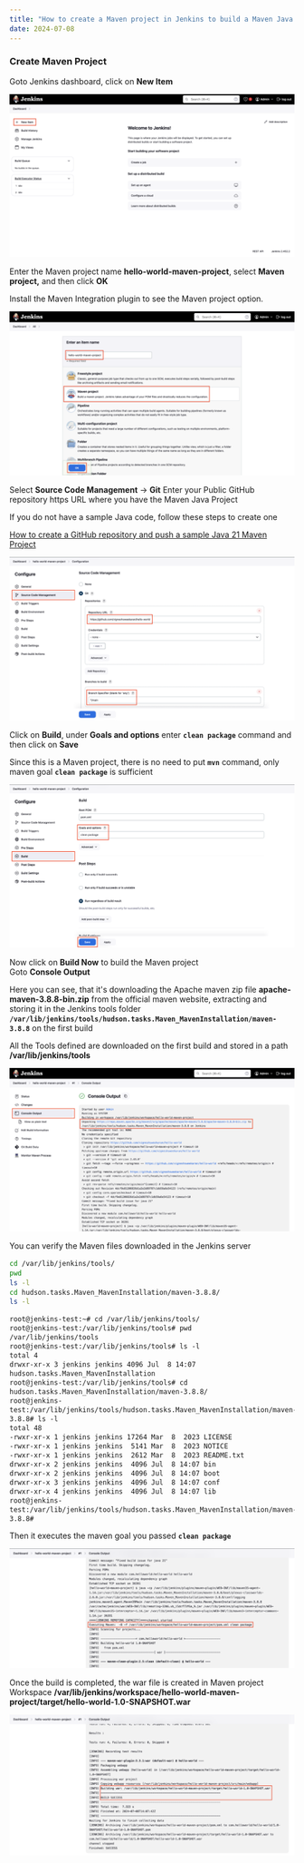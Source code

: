 ```yaml
---
title: "How to create a Maven project in Jenkins to build a Maven Java project"
date: 2024-07-08
---
```


### Create Maven Project

Goto Jenkins dashboard, click on **New Item**

![](images/jenkins-dashboard-new-item-1024x584.png)

Enter the Maven project name **hello-world-maven-project**, select **Maven project,** and then click **OK**

Install the Maven Integration plugin to see the Maven project option.

![](images/jenkins-maven-project-create-1024x586.png)

Select **Source Code Management** -> **Git** Enter your Public GitHub repository https URL where you have the Maven Java Project

If you do not have a sample Java code, follow these steps to create one

[How to create a GitHub repository and push a sample Java 21 Maven Project](https://devopspilot.com/maven/how-to-create-a-github-repository-and-push-a-sample-java-maven-project/)

![](images/jenkins-maven-project-scm-1024x586.png)

Click on **Build**, under **Goals and options** enter **`clean package`** command and then click on **Save**

Since this is a Maven project, there is no need to put **`mvn`** command, only maven goal **`clean package`** is sufficient

![](images/jenkins-maven-project-goal.png)

Now click on **Build Now** to build the Maven project  
Goto **Console Output**

Here you can see, that it's downloading the Apache maven zip file **apache-maven-3.8.8-bin.zip** from the official maven website, extracting and storing it in the Jenkins tools folder **`/var/lib/jenkins/tools/hudson.tasks.Maven_MavenInstallation/maven-3.8.8`** on the first build

All the Tools defined are downloaded on the first build and stored in a path **/var/lib/jenkins/tools**

![](images/jenkins-maven-project-co-begin-1024x585.png)

You can verify the Maven files downloaded in the Jenkins server

```bash
cd /var/lib/jenkins/tools/
pwd
ls -l
cd hudson.tasks.Maven_MavenInstallation/maven-3.8.8/
ls -l
```

```
root@jenkins-test:~# cd /var/lib/jenkins/tools/
root@jenkins-test:/var/lib/jenkins/tools# pwd
/var/lib/jenkins/tools
root@jenkins-test:/var/lib/jenkins/tools# ls -l
total 4
drwxr-xr-x 3 jenkins jenkins 4096 Jul  8 14:07 hudson.tasks.Maven_MavenInstallation
root@jenkins-test:/var/lib/jenkins/tools# cd hudson.tasks.Maven_MavenInstallation/maven-3.8.8/
root@jenkins-test:/var/lib/jenkins/tools/hudson.tasks.Maven_MavenInstallation/maven-3.8.8# ls -l
total 48
-rwxr-xr-x 1 jenkins jenkins 17264 Mar  8  2023 LICENSE
-rwxr-xr-x 1 jenkins jenkins  5141 Mar  8  2023 NOTICE
-rwxr-xr-x 1 jenkins jenkins  2612 Mar  8  2023 README.txt
drwxr-xr-x 2 jenkins jenkins  4096 Jul  8 14:07 bin
drwxr-xr-x 2 jenkins jenkins  4096 Jul  8 14:07 boot
drwxr-xr-x 3 jenkins jenkins  4096 Jul  8 14:07 conf
drwxr-xr-x 4 jenkins jenkins  4096 Jul  8 14:07 lib
root@jenkins-test:/var/lib/jenkins/tools/hudson.tasks.Maven_MavenInstallation/maven-3.8.8# 
```

Then it executes the maven goal you passed **`clean package`**

![](images/jenkins-maven-project-build-1024x429.png)

Once the build is completed, the war file is created in Maven project Workspace **/var/lib/jenkins/workspace/hello-world-maven-project/target/hello-world-1.0-SNAPSHOT.war**

![](images/jenkins-maven-project-build-success-1024x503.png)
